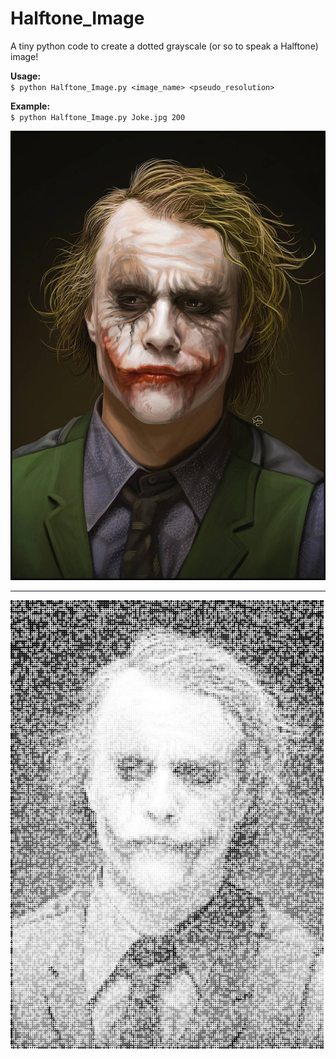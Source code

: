 # Halftone_Image
A tiny python code to create a dotted grayscale (or so to speak a Halftone) image!

**Usage:**  
`$ python Halftone_Image.py <image_name> <pseudo_resolution>`

**Example:**  
`$ python Halftone_Image.py Joke.jpg 200`

![](Joker.jpg)

---
![](Joker_200_5.jpg)
